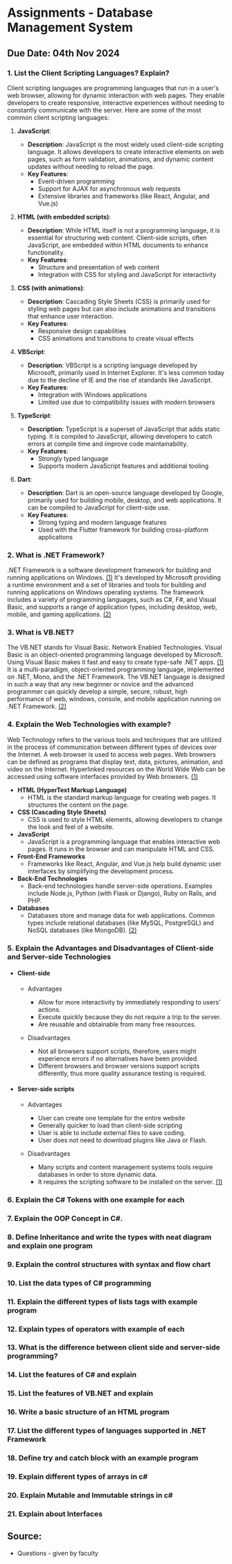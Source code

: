 # Assignments - Database Management System

## Due Date: 04th Nov 2024 

### 1. List the Client Scripting Languages? Explain?
Client scripting languages are programming languages that run in a user's web browser, allowing for dynamic interaction with web pages. They enable developers to create responsive, interactive experiences without needing to constantly communicate with the server. Here are some of the most common client scripting languages:

1. **JavaScript**:
   - **Description**: JavaScript is the most widely used client-side scripting language. It allows developers to create interactive elements on web pages, such as form validation, animations, and dynamic content updates without needing to reload the page.
   - **Key Features**: 
     - Event-driven programming
     - Support for AJAX for asynchronous web requests
     - Extensive libraries and frameworks (like React, Angular, and Vue.js)

2. **HTML (with embedded scripts)**:
   - **Description**: While HTML itself is not a programming language, it is essential for structuring web content. Client-side scripts, often JavaScript, are embedded within HTML documents to enhance functionality.
   - **Key Features**: 
     - Structure and presentation of web content
     - Integration with CSS for styling and JavaScript for interactivity

3. **CSS (with animations)**:
   - **Description**: Cascading Style Sheets (CSS) is primarily used for styling web pages but can also include animations and transitions that enhance user interaction.
   - **Key Features**: 
     - Responsive design capabilities
     - CSS animations and transitions to create visual effects

4. **VBScript**:
   - **Description**: VBScript is a scripting language developed by Microsoft, primarily used in Internet Explorer. It's less common today due to the decline of IE and the rise of standards like JavaScript.
   - **Key Features**: 
     - Integration with Windows applications
     - Limited use due to compatibility issues with modern browsers

5. **TypeScript**:
   - **Description**: TypeScript is a superset of JavaScript that adds static typing. It is compiled to JavaScript, allowing developers to catch errors at compile time and improve code maintainability.
   - **Key Features**: 
     - Strongly typed language
     - Supports modern JavaScript features and additional tooling

6. **Dart**:
   - **Description**: Dart is an open-source language developed by Google, primarily used for building mobile, desktop, and web applications. It can be compiled to JavaScript for client-side use.
   - **Key Features**: 
     - Strong typing and modern language features
     - Used with the Flutter framework for building cross-platform applications


### 2. What is .NET Framework?
.NET Framework is a software development framework for building and running applications on Windows. [(1)](https://dotnet.microsoft.com/en-us/learn/dotnet/what-is-dotnet-framework) It's developed by Microsoft providing a runtime environment and a set of libraries and tools for building and running applications on Windows operating systems. The framework includes a variety of programming languages, such as C#, F#, and Visual Basic, and supports a range of application types, including desktop, web, mobile, and gaming applications. [(2)](https://www.geeksforgeeks.org/introduction-to-net-framework/)


### 3. What is VB.NET?
The VB.NET stands for Visual Basic. Network Enabled Technologies. Visual Basic is an object-oriented programming language developed by Microsoft. Using Visual Basic makes it fast and easy to create type-safe .NET apps. [(1)](https://learn.microsoft.com/en-us/dotnet/visual-basic/) It is a multi-paradigm, object-oriented programming language, implemented on .NET, Mono, and the .NET Framework. The VB.NET language is designed in such a way that any new beginner or novice and the advanced programmer can quickly develop a simple, secure, robust, high performance of web, windows, console, and mobile application running on .NET Framework. [(2)](https://www.javatpoint.com/vb-net)

### 4. Explain the Web Technologies with example?
Web Technology refers to the various tools and techniques that are utilized in the process of communication between different types of devices over the Internet. A web browser is used to access web pages. Web browsers can be defined as programs that display text, data, pictures, animation, and video on the Internet. Hyperlinked resources on the World Wide Web can be accessed using software interfaces provided by Web browsers. [(1)](https://www.geeksforgeeks.org/web-technology/)
- **HTML (HyperText Markup Language)**
    - HTML is the standard markup language for creating web pages. It structures the content on the page.
- **CSS (Cascading Style Sheets)**
    - CSS is used to style HTML elements, allowing developers to change the look and feel of a website.
- **JavaScript**
    - JavaScript is a programming language that enables interactive web pages. It runs in the browser and can manipulate HTML and CSS.
- **Front-End Frameworks**
    - Frameworks like React, Angular, and Vue.js help build dynamic user interfaces by simplifying the development process.
- **Back-End Technologies**
    - Back-end technologies handle server-side operations. Examples include Node.js, Python (with Flask or Django), Ruby on Rails, and PHP.
- **Databases**
    - Databases store and manage data for web applications. Common types include relational databases (like MySQL, PostgreSQL) and NoSQL databases (like MongoDB). [(2)](https://chatgpt.com/)


### 5. Explain the Advantages and Disadvantages of Client-side and Server-side Technologies
- #### **Client-side**
    - Advantages
        - Allow for more interactivity by immediately responding to users’ actions.
        - Execute quickly because they do not require a trip to the server.
        - Are reusable and obtainable from many free resources.
        <!-- - May improve the usability of Web sites for users whose browsers support scripts. -->
        <!-- - Can give developers more control over the look and behaviour of their Web widgets. -->

    - Disadvantages
        - Not all browsers support scripts, therefore, users might experience errors if no alternatives have been provided.
        - Different browsers and browser versions support scripts differently, thus more quality assurance testing is required.

- #### **Server-side scripts**
    - Advantages
        - User can create one template for the entire website
        - Generally quicker to load than client-side scripting
        - User is able to include external files to save coding.
        - User does not need to download plugins like Java or Flash.
        <!-- - The site can use a content management system which makes editing simpler. -->
        <!-- - Scripts are hidden from view so it is more secure. Users only see the HTML output. -->

    - Disadvantages
        - Many scripts and content management systems tools require databases in order to store dynamic data.
        - It requires the scripting software to be installed on the server. [(1)](https://chatgpt.com/)
        <!-- The nature of dynamic scripts creates new security concerns, in some cases making it easier for hackers to gain access to servers exploiting code flaws. -->

### 6. Explain the C# Tokens with one example for each

### 7. Explain the OOP Concept in C#.

### 8. Define Inheritance and write the types with neat diagram and explain one program

### 9. Explain the control structures with syntax and flow chart

### 10. List the data types of C# programming

### 11. Explain the different types of lists tags with example program

### 12. Explain types of operators with example of each

### 13. What is the difference between client side and server-side programming?

### 14. List the features of C# and explain

### 15. List the features of VB.NET and explain

### 16. Write a basic structure of an HTML program

### 17. List the different types of languages supported in .NET Framework

### 18. Define try and catch block with an example program

### 19. Explain different types of arrays in c#

### 20. Explain Mutable and Immutable strings in c#

### 21. Explain about Interfaces 

## Source:
- Questions - given by faculty